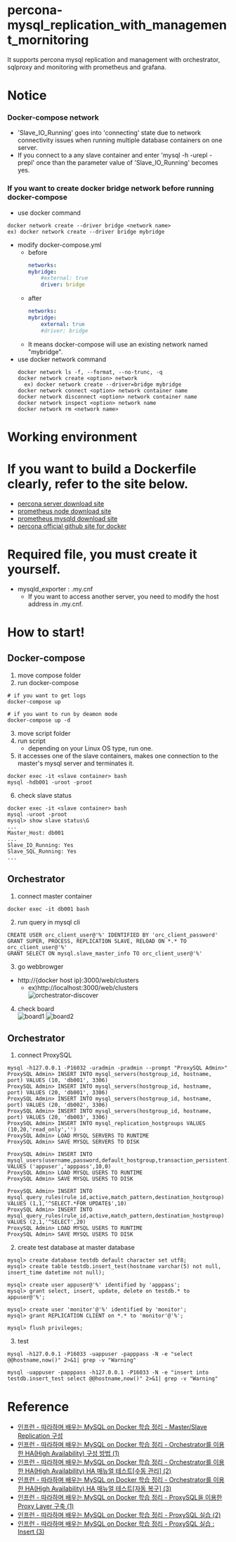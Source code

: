 # percona-mysql_replication_with_management_mornitoring
It supports percona mysql replication and management with orchestrator, sqlproxy and monitoring with prometheus and grafana.

# Notice
### Docker-compose network
- 'Slave_IO_Running' goes into 'connecting' state due to network connectivity issues when running multiple database containers on one server. 
- If you connect to a any slave container and enter 'mysql -h<master server> -urepl -prepl' once than the parameter value of 'Slave_IO_Running' becomes yes.
### If you want to create docker bridge network before running docker-compose
- use docker command
``` shell
docker network create --driver bridge <network name>
ex) docker network create --driver bridge mybridge
```
- modify docker-compose.yml
  - before
    ``` yml
    networks:
    mybridge:
        #external: true
        driver: bridge
    ```
  - after
    ``` yml
    networks:
    mybridge:
        external: true
        #driver: bridge
    ```
  - It means docker-compose will use an existing network named "mybridge".
- use docker network command
  ``` shell
  docker network ls -f, --format, --no-trunc, -q
  docker network create <option> network
    ex) docker network create --driver=bridge mybridge
  docker network connect <option> network container name
  docker network disconnect <option> network container name
  docker network inspect <option> network name
  docker network rm <network name>
  ```
# Working environment

# If you want to build a Dockerfile clearly, refer to the site below.
- [percona server download site](https://www.percona.com/downloads/Percona-Server-5.7/LATEST/)
- [prometheus node download site](https://prometheus.io/download/#node_exporter)
- [prometheus mysqld download site](https://prometheus.io/download/#mysqld_exporter)
- [percona official github site for docker](https://github.com/percona/percona-docker/tree/master/percona-server-5.7)

# Required file, you must create it yourself.
- mysqld_exporter : .my.cnf 
  - If you want to access another server, you need to modify the host address in .my.cnf.
# How to start!
## Docker-compose
1. move compose folder
2. run docker-compose
``` shell
# if you want to get logs
docker-compose up

# if you want to run by deamon mode
docker-compose up -d
```
3. move script folder
4. run script
   - depending on your Linux OS type, run one.
5. it accesses one of the slave containers, makes one connection to the master's mysql server and terminates it.
``` shell
docker exec -it <slave container> bash
mysql -hdb001 -uroot -proot
```
6. check slave status
``` shell
docker exec -it <slave container> bash
mysql -uroot -proot
mysql> show slave status\G
...
Master_Host: db001
...
Slave_IO_Running: Yes
Slave_SQL_Running: Yes
...
```
## Orchestrator
1. connect master container
``` shell
docker exec -it db001 bash
```
2. run query in mysql cli
``` shell
CREATE USER orc_client_user@'%' IDENTIFIED BY 'orc_client_password'
GRANT SUPER, PROCESS, REPLICATION SLAVE, RELOAD ON *.* TO orc_client_user@'%'
GRANT SELECT ON mysql.slave_master_info TO orc_client_user@'%'
```
3. go webbrowger
- http://{docker host ip}:3000/web/clusters
  - ex)http://localhost:3000/web/clusters   
![orchestrator-discover](https://user-images.githubusercontent.com/24231446/151568247-c8af3453-5849-4a29-a512-1099dca2b71c.png)
4. check board   
![board1](https://user-images.githubusercontent.com/24231446/151568706-40bc7949-f961-4e49-af76-73ce34191f8a.png)
![board2](https://user-images.githubusercontent.com/24231446/151568719-2018ae12-4c7e-4b73-b1f5-0f36c4dc2af4.png)

## Orchestrator
1. connect ProxySQL
``` shell
mysql -h127.0.0.1 -P16032 -uradmin -pradmin --prompt "ProxySQL Admin>"
ProxySQL Admin> INSERT INTO mysql_servers(hostgroup_id, hostname, port) VALUES (10, 'db001', 3306)
ProxySQL Admin> INSERT INTO mysql_servers(hostgroup_id, hostname, port) VALUES (20, 'db001', 3306)
ProxySQL Admin> INSERT INTO mysql_servers(hostgroup_id, hostname, port) VALUES (20, 'db002', 3306)
ProxySQL Admin> INSERT INTO mysql_servers(hostgroup_id, hostname, port) VALUES (20, 'db003', 3306)
ProxySQL Admin> INSERT INTO mysql_replication_hostgroups VALUES (10,20,'read_only','')
ProxySQL Admin> LOAD MYSQL SERVERS TO RUNTIME
ProxySQL Admin> SAVE MYSQL SERVERS TO DISK

ProxySQL Admin> INSERT INTO mysql_users(username,password,default_hostgroup,transaction_persistent) VALUES ('appuser','apppass',10,0)
ProxySQL Admin> LOAD MYSQL USERS TO RUNTIME
ProxySQL Admin> SAVE MYSQL USERS TO DISK

ProxySQL Admin> INSERT INTO mysql_query_rules(rule_id,active,match_pattern,destination_hostgroup) VALUES (1,1,'^SELECT.*FOR UPDATE$',10)
ProxySQL Admin> INSERT INTO mysql_query_rules(rule_id,active,match_pattern,destination_hostgroup) VALUES (2,1,'^SELECT',20)
ProxySQL Admin> LOAD MYSQL USERS TO RUNTIME
ProxySQL Admin> SAVE MYSQL USERS TO DISK
```
2. create test database at master database
``` mysql
mysql> create database testdb default character set utf8;
mysql> create table testdb.insert_test(hostname varchar(5) not null, insert_time datetime not null);

mysql> create user appuser@'%' identified by 'apppass';
mysql> grant select, insert, update, delete on testdb.* to appuser@'%';

mysql> create user 'monitor'@'%' identified by 'monitor';
mysql> grant REPLICATION CLIENT on *.* to 'monitor'@'%';

mysql> flush privileges;
```
3. test
``` shell
mysql -h127.0.0.1 -P16033 -uappuser -papppass -N -e "select @@hostname,now()" 2>&1| grep -v "Warning"

mysql -uappuser -papppass -h127.0.0.1 -P16033 -N -e "insert into testdb.insert_test select @@hostname,now()" 2>&1| grep -v "Warning"  
```
# Reference
- [인프런 - 따라하며 배우는 MySQL on Docker 학습 정리 - Master/Slave Replication 구성](https://devspoon.tistory.com/19)
- [인프런 - 따라하며 배우는 MySQL on Docker 학습 정리 - Orchestrator를 이용한 HA(High Availability) 구성 방법 (1)](https://devspoon.tistory.com/20)
- [인프런 - 따라하며 배우는 MySQL on Docker 학습 정리 - Orchestrator를 이용한 HA(High Availability) HA 매뉴얼 테스트[수동 관리] (2)](https://devspoon.tistory.com/21)
- [인프런 - 따라하며 배우는 MySQL on Docker 학습 정리 - Orchestrator를 이용한 HA(High Availability) HA 매뉴얼 테스트[자동 복구] (3)](https://devspoon.tistory.com/22)
- [인프런 - 따라하며 배우는 MySQL on Docker 학습 정리 - ProxySQL을 이용한 Proxy Layer 구축 (1)](https://devspoon.tistory.com/23)
- [인프런 - 따라하며 배우는 MySQL on Docker 학습 정리 - ProxySQL 실습 (2)](https://devspoon.tistory.com/24)
- [인프런 - 따라하며 배우는 MySQL on Docker 학습 정리 - ProxySQL 실습 : Insert (3)](https://devspoon.tistory.com/25)